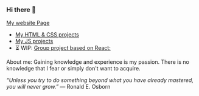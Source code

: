 ### Hi there :high_brightness:
<!--- - --->
[My website Page](https://ania1995.github.io/ "My website Page") 

- [My HTML & CSS projects](https://ania1995.github.io/jfddr1-project-1/ "My HTML & CSS project")
-  [My JS projects](https://ania1995.github.io/jfddr1-project-2/ "My JS project")
- :hourglass_flowing_sand: WIP: [Group project based on React:](https://infoshareacademy.github.io/jfddr1-fusyzkawy-app/)

About me:
Gaining knowledge and experience is my passion. There is no knowledge that I fear or simply don't want to acquire.

_“Unless you try to do something beyond what you have already mastered, you will never grow.”_ ― Ronald E. Osborn
